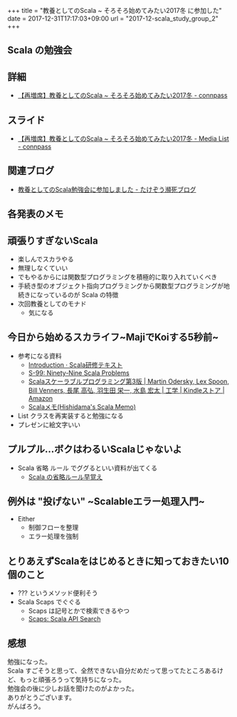 +++
title = "教養としてのScala ~ そろそろ始めてみたい2017冬 に参加した"
date = 2017-12-31T17:17:03+09:00
url = "2017-12-scala_study_group_2"
+++

## Scala の勉強会

## 詳細

- [【再増席】教養としてのScala ~ そろそろ始めてみたい2017冬 - connpass](https://d-cube.connpass.com/event/74106/)

## スライド

- [【再増席】教養としてのScala ~ そろそろ始めてみたい2017冬 - Media List - connpass](https://d-cube.connpass.com/event/74106/presentation/)

## 関連ブログ

- [教養としてのScala勉強会に参加しました - たけぞう瀕死ブログ](http://takezoe.hatenablog.com/entry/2017/12/25/083638)

## 各発表のメモ

## 頑張りすぎないScala

- 楽しんでスカラやる
- 無理しなくていい
- でもやるからには関数型プログラミングを積極的に取り入れていくべき
- 手続き型のオブジェクト指向プログラミングから関数型プログラミングが地続きになっているのが Scala の特徴
- 次回教養としてのモナド
    - 気になる

## 今日から始めるスカライフ~MajiでKoiする5秒前~

- 参考になる資料
    - [Introduction · Scala研修テキスト](http://dwango.github.io/scala_text/)
    - [S-99: Ninety-Nine Scala Problems](http://aperiodic.net/phil/scala/s-99/)
    - [Scalaスケーラブルプログラミング第3版 | Martin Odersky, Lex Spoon, Bill Venners, 長尾 高弘, 羽生田 栄一, 水島 宏太 | 工学 | Kindleストア | Amazon](https://www.amazon.co.jp/dp/B01LYPRFI7)
    - [Scalaメモ(Hishidama's Scala Memo)](http://www.ne.jp/asahi/hishidama/home/tech/scala/)
- List クラスを再実装すると勉強になる
- プレゼンに絵文字いい

## プルプル…ボクはわるいScalaじゃないよ

- Scala 省略 ルール でググるといい資料が出てくる
    - [Scala の省略ルール早覚え](https://gist.github.com/gakuzzzz/10104162)

## 例外は "投げない" ~Scalableエラー処理入門~

- Either
    - 制御フローを整理
    - エラー処理を強制

## とりあえずScalaをはじめるときに知っておきたい10個のこと

- ??? というメソッド便利そう
- Scala Scaps でぐぐる
    - Scaps は記号とかで検索できるやつ
    - [Scaps: Scala API Search](http://scala-search.org/)

## 感想

勉強になった。  
Scala すごそうと思って、全然できない自分だめだって思ってたところあるけど、もっと頑張ろうって気持ちになった。  
勉強会の後に少しお話を聞けたのがよかった。  
ありがとうございます。  
がんばろう。
